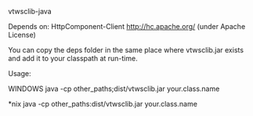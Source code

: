 vtwsclib-java

Depends on: HttpComponent-Client <http://hc.apache.org/> (under Apache License)

You can copy the deps folder in the same place where vtwsclib.jar exists and
add it to your classpath at run-time.

Usage:

WINDOWS
java -cp other_paths;dist/vtwsclib.jar your.class.name

*nix
java -cp other_paths:dist/vtwsclib.jar your.class.name